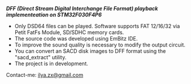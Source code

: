 ***DFF (Direct Stream Digital Interchange File Format) playback implementeation on STM32F030F4P6***
- Only DSD64 files can be played. Software supports FAT 12/16/32 via Petit FatFs Module, SD/SDHC memory cards.
- The source code was developed using EmBitz IDE.
- To improve the sound quality is necessary to modify the output circuit.
- You can convert an SACD disk images to DFF format using the "sacd_extract" utility.
- The project is in development.

Contact-me: ilya.zx@gmail.com

